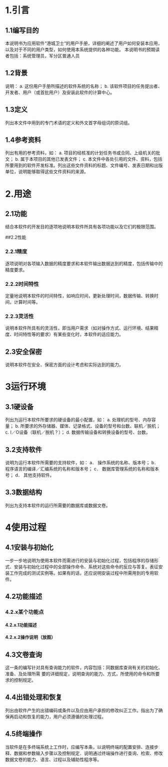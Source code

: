 
# 1.引言

## 1.1编写目的

本说明书为应用软件“港城卫士“的用户手册，详细的阐述了用户如何安装本应用，以及对于不同的用户类型，如何使用本系统提供的各种功能。
本说明书的预期读者包括：系统管理员，军分区普通人员

## 1.2背景

说明：
a. 这份用户手册所描述的软件系统的名称；
b. 该软件项目的任务提出者、开发者、用户（或首批用户）及安装此软件的计算中心。

## 1.3定义
列出本文件中用到的专门术语的定义和外文首字母组词的原词组。

## 1.4参考资料
列出有用的参考资料，如：
a. 项目的经核准的计划任务书或合同、上级机关的批文；
b. 属于本项目的其他已发表文件；
c. 本文件中各处引用的文件、资料，包括所要用到的软件开发标准。列出这些文件资料的标题、文件编号、发表日期和出版单位，说明能够取得这些文件资料的来源。

# 2.用途

## 2.1功能

结合本软件的开发目的逐项地说明本软件所具有各项功能以及它们的极限范围。

##2.2性能

### 2.2.1精度

逐项说明对各项输入数据的精度要求和本软件输出数据达到的精度，包括传输中的精度要求。

### 2.2.2时间特性

定量地说明本软件的时间特性，如响应时间，更新处理时间，数据传输、转换时间，计算时间等。

### 2.2.3灵活性

说明本软件所具有的灵活性，即当用户需求（如对操作方式、运行环境、结果精度、时间特性等的要求）有某些变化时，本软件的适应能力。

## 2.3安全保密

说明本软件在安全、保密方面的设计考虑和实际达到的能力。

# 3运行环境

## 3.1硬设备

列出为运行本软件所要求的硬设备的最小配置，如：
a. 处理机的型号、内存容量；
b. 所要求的外存储器、媒体、记录格式、设备的型号和台数、联机／脱机；
c. I／O设备（联机／脱机？）；
d. 数据传输设备和转换设备的型号、台数。

## 3.2支持软件

说明为运行本软件所需要的支持软件，如：
a． 操作系统的名称、版本号；
b． 程序语言的编译／汇编系统的名称和版本号；
c． 数据库管理系统的名称和版本号；
d． 其他支持软件。

## 3.3数据结构

列出为支持本软件的运行所需要的数据库或数据文卷。

# 4使用过程


## 4.1安装与初始化

一步一步地说明为使用本软件而需进行的安装与初始化过程，包括程序的存储形式、安装与初始化过程中的全部操作命令、系统对这些命令的反应与答复。表征安装工作完成的测试实例等。如果有的话，还应说明安装过程中所需用到的专用软件。

## 4.2功能描述

### 4.2.x某个功能点

#### 4.2.x.1功能描述

#### 4.2.x.2操作说明（放图）

## 4.3文卷查询

这一条的编写针对具有查询能力的软件，内容包括：同数据库查询有关的初始化、准备、及处理所需 要的详细规定，说明查询的能力、方式，所使用的命令和所要求的控制规定。

## 4.4出错处理和恢复

列出由软件产生的出错编码或条件以及应由用户承担的修改纠正工作。指出为了确保再启动和恢复的能力，用户必须遵循的处理过程。

## 4.5终端操作

当软件是在多终端系统上工作时，应编写本条，以说明终端的配置安排、连接步释、数据和参数输入步骤以及控制规定．说明通过终端操作进行查询、检索、修改数据文卷的能力、语言、过程以及辅助性程序等。